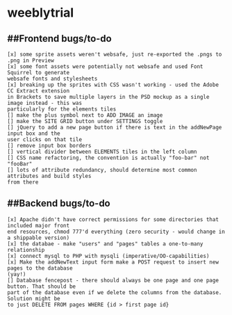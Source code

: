 # weeblytrial

##Frontend bugs/to-do
------
    [x] some sprite assets weren't websafe, just re-exported the .pngs to .png in Preview
    [x] some font assets were potentially not websafe and used Font Squirrel to generate
    websafe fonts and stylesheets 
    [x] breaking up the sprites with CSS wasn't working - used the Adobe CC Extract extension
    in Brackets to save multiple layers in the PSD mockup as a single image instead - this was
    particularly for the elements tiles
    [] make the plus symbol next to ADD IMAGE an image
    [] make the SITE GRID button under SETTINGS toggle
    [] jQuery to add a new page button if there is text in the addNewPage input box and the
    user clicks on that tile
    [] remove input box borders
    [] vertical divider between ELEMENTS tiles in the left column
    [] CSS name refactoring, the convention is actually "foo-bar" not "fooBar"
    [] lots of attribute redundancy, should determine most common attributes and build styles
    from there

##Backend bugs/to-do
------
    [x] Apache didn't have correct permissions for some directories that included major front
    end resources, chmod 777'd everything (zero security - would change in a shippable version)
    [x] the databae - make "users" and "pages" tables a one-to-many relationship
    [x] connect mysql to PHP with mysqli (imperative/OO-capabilities)
    [x] Make the addNewText input form make a POST request to insert new pages to the database
    (yay!)
    [] Database fencepost - there should always be one page and one page button. That should be
    part of the database even if we delete the columns from the database. Solution might be
    to just DELETE FROM pages WHERE {id > first page id}